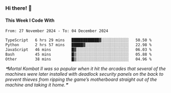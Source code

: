 ### Hi there! 👋

#### This Week I Code With
<!--START_SECTION:waka-->

```txt
From: 27 November 2024 - To: 04 December 2024

TypeScript   6 hrs 29 mins   ████████████▓░░░░░░░░░░░░   50.50 %
Python       2 hrs 57 mins   █████▓░░░░░░░░░░░░░░░░░░░   22.98 %
JavaScript   46 mins         █▓░░░░░░░░░░░░░░░░░░░░░░░   06.03 %
Bash         45 mins         █▒░░░░░░░░░░░░░░░░░░░░░░░   05.88 %
Other        38 mins         █▒░░░░░░░░░░░░░░░░░░░░░░░   04.96 %
```

<!--END_SECTION:waka-->

<!--STARTS_HERE_QUOTE_README-->
<i>❝Mortal Kombat II was so popular when it hit the arcades that several of the machines were later installed with deadlock security panels on the back to prevent thieves from ripping the game’s motherboard straight out of the machine and taking it home.❞</i>
<!--ENDS_HERE_QUOTE_README-->
